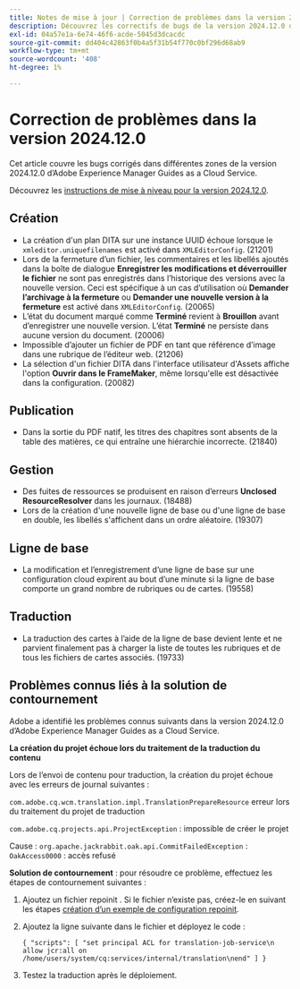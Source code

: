 ```yaml
---
title: Notes de mise à jour | Correction de problèmes dans la version 2024.12.0 d’Adobe Experience Manager Guides
description: Découvrez les correctifs de bugs de la version 2024.12.0 d’Adobe Experience Manager Guides as a Cloud Service.
exl-id: 04a57e1a-6e74-46f6-acde-5045d3dcacdc
source-git-commit: dd404c42863f0b4a5f31b54f770c0bf296d68ab9
workflow-type: tm+mt
source-wordcount: '408'
ht-degree: 1%

---
```


# Correction de problèmes dans la version 2024.12.0

Cet article couvre les bugs corrigés dans différentes zones de la version 2024.12.0 d’Adobe Experience Manager Guides as a Cloud Service.

Découvrez les [instructions de mise à niveau pour la version 2024.12.0](./upgrade-instructions-2024-12-0.md).

## Création

- La création d&#39;un plan DITA sur une instance UUID échoue lorsque le `xmleditor.uniquefilenames` est activé dans `XMLEditorConfig`. (21201)
- Lors de la fermeture d’un fichier, les commentaires et les libellés ajoutés dans la boîte de dialogue **Enregistrer les modifications et déverrouiller le fichier** ne sont pas enregistrés dans l’historique des versions avec la nouvelle version. Ceci est spécifique à un cas d’utilisation où **Demander l’archivage à la fermeture** ou **Demander une nouvelle version à la fermeture** est activé dans `XMLEditorConfig`. (20065)
- L’état du document marqué comme **Terminé** revient à **Brouillon** avant d’enregistrer une nouvelle version. L’état **Terminé** ne persiste dans aucune version du document. (20006)
- Impossible d’ajouter un fichier de PDF en tant que référence d’image dans une rubrique de l’éditeur web. (21206)
- La sélection d&#39;un fichier DITA dans l&#39;interface utilisateur d&#39;Assets affiche l&#39;option **Ouvrir dans le FrameMaker**, même lorsqu&#39;elle est désactivée dans la configuration. (20082)

## Publication

- Dans la sortie du PDF natif, les titres des chapitres sont absents de la table des matières, ce qui entraîne une hiérarchie incorrecte. (21840)


## Gestion

- Des fuites de ressources se produisent en raison d’erreurs **Unclosed ResourceResolver** dans les journaux. (18488)
- Lors de la création d&#39;une nouvelle ligne de base ou d&#39;une ligne de base en double, les libellés s&#39;affichent dans un ordre aléatoire. (19307)


## Ligne de base

- La modification et l’enregistrement d’une ligne de base sur une configuration cloud expirent au bout d’une minute si la ligne de base comporte un grand nombre de rubriques ou de cartes. (19558)

## Traduction

- La traduction des cartes à l’aide de la ligne de base devient lente et ne parvient finalement pas à charger la liste de toutes les rubriques et de tous les fichiers de cartes associés. (19733)

## Problèmes connus liés à la solution de contournement

Adobe a identifié les problèmes connus suivants dans la version 2024.12.0 d’Adobe Experience Manager Guides as a Cloud Service.

**La création du projet échoue lors du traitement de la traduction du contenu**

Lors de l’envoi de contenu pour traduction, la création du projet échoue avec les erreurs de journal suivantes :

`com.adobe.cq.wcm.translation.impl.TranslationPrepareResource` erreur lors du traitement du projet de traduction

`com.adobe.cq.projects.api.ProjectException` : impossible de créer le projet

Cause : `org.apache.jackrabbit.oak.api.CommitFailedException` : `OakAccess0000` : accès refusé


**Solution de contournement** : pour résoudre ce problème, effectuez les étapes de contournement suivantes :

1. Ajoutez un fichier repoinit . Si le fichier n’existe pas, créez-le en suivant les étapes [création d’un exemple de configuration repoinit](https://experienceleaguecommunities.adobe.com/t5/adobe-experience-cloud-questions/repoinit-configuration-for-property-set-on-aem-as-cloud-service/m-p/438854).
2. Ajoutez la ligne suivante dans le fichier et déployez le code :

   ```
   { "scripts": [ "set principal ACL for translation-job-service\n allow jcr:all on /home/users/system/cq:services/internal/translation\nend" ] }
   ```

3. Testez la traduction après le déploiement.

